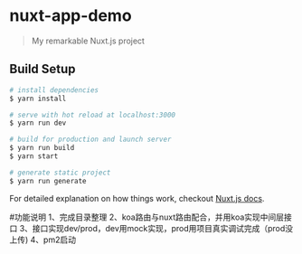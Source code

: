 # nuxt-app-demo

> My remarkable Nuxt.js project

## Build Setup

``` bash
# install dependencies
$ yarn install

# serve with hot reload at localhost:3000
$ yarn run dev

# build for production and launch server
$ yarn run build
$ yarn start

# generate static project
$ yarn run generate
```

For detailed explanation on how things work, checkout [Nuxt.js docs](https://nuxtjs.org).

#功能说明
1、完成目录整理
2、koa路由与nuxt路由配合，并用koa实现中间层接口
3、接口实现dev/prod，dev用mock实现，prod用项目真实调试完成（prod没上传)
4、pm2启动
